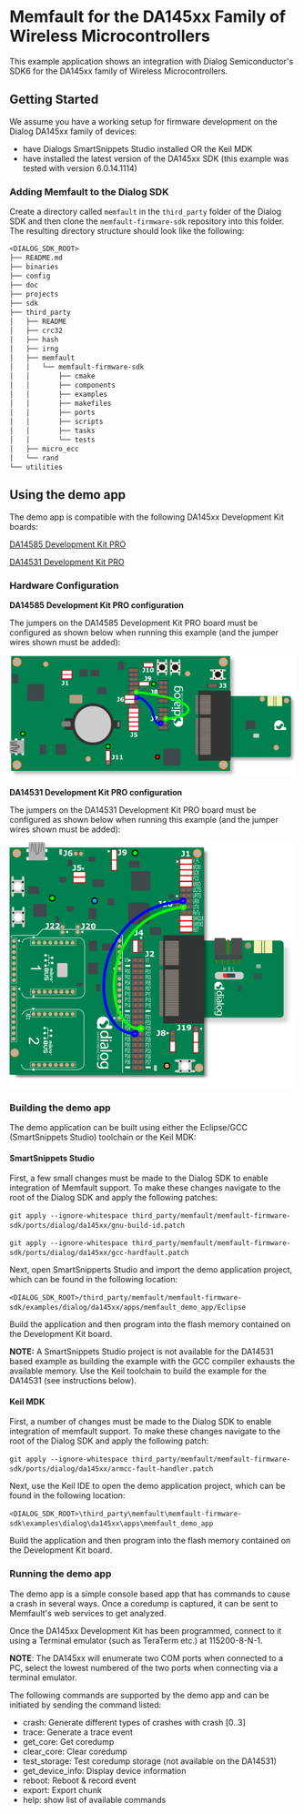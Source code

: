 # Memfault for the DA145xx Family of Wireless Microcontrollers

This example application shows an integration with Dialog Semiconductor's SDK6
for the DA145xx family of Wireless Microcontrollers.

## Getting Started

We assume you have a working setup for firmware development on the Dialog
DA145xx family of devices:

- have Dialogs SmartSnippets Studio installed OR the Keil MDK
- have installed the latest version of the DA145xx SDK (this example was tested
  with version 6.0.14.1114)

### Adding Memfault to the Dialog SDK

Create a directory called `memfault` in the `third_party` folder of the Dialog
SDK and then clone the `memfault-firmware-sdk` repository into this folder. The
resulting directory structure should look like the following:

```
<DIALOG_SDK_ROOT>
├── README.md
├── binaries
├── config
├── doc
├── projects
├── sdk
├── third_party
│   ├── README
│   ├── crc32
│   ├── hash
│   ├── irng
│   ├── memfault
│   │   └── memfault-firmware-sdk
│   │       ├── cmake
│   │       ├── components
│   │       ├── examples
│   │       ├── makefiles
│   │       ├── ports
│   │       ├── scripts
│   │       ├── tasks
│   │       └── tests
│   ├── micro_ecc
│   └── rand
└── utilities
```

## Using the demo app

The demo app is compatible with the following DA145xx Development Kit boards:

[DA14585 Development Kit PRO](https://www.dialog-semiconductor.com/products/bluetooth-low-energy/da14585-development-kit-pro)

[DA14531 Development Kit PRO](https://www.dialog-semiconductor.com/products/bluetooth-low-energy/da14530-and-da14531-development-kit-pro)

### Hardware Configuration

**DA14585 Development Kit PRO configuration**

The jumpers on the DA14585 Development Kit PRO board must be configured as shown
below when running this example (and the jumper wires shown must be added):

![DA14585 Development Kit PRO configuration](docs/da14585_pro_dk.png)

**DA14531 Development Kit PRO configuration**

The jumpers on the DA14531 Development Kit PRO board must be configured as shown
below when running this example (and the jumper wires shown must be added):

![DA14531 Development Kit PRO configuration](docs/da14531_pro_dk.png)

### Building the demo app

The demo application can be built using either the Eclipse/GCC (SmartSnippets
Studio) toolchain or the Keil MDK:

#### SmartSnippets Studio

First, a few small changes must be made to the Dialog SDK to enable integration
of Memfault support. To make these changes navigate to the root of the Dialog
SDK and apply the following patches:

`git apply --ignore-whitespace third_party/memfault/memfault-firmware-sdk/ports/dialog/da145xx/gnu-build-id.patch`

`git apply --ignore-whitespace third_party/memfault/memfault-firmware-sdk/ports/dialog/da145xx/gcc-hardfault.patch`

Next, open SmartSnipperts Studio and import the demo application project, which
can be found in the following location:

`<DIALOG_SDK_ROOT>/third_party/memfault/memfault-firmware-sdk/examples/dialog/da145xx/apps/memfault_demo_app/Eclipse`

Build the application and then program into the flash memory contained on the
Development Kit board.

**NOTE:** A SmartSnippets Studio project is not available for the DA14531 based
example as building the example with the GCC compiler exhausts the available
memory. Use the Keil toolchain to build the example for the DA14531 (see
instructions below).

#### Keil MDK

First, a number of changes must be made to the Dialog SDK to enable integration
of memfault support. To make these changes navigate to the root of the Dialog
SDK and apply the following patch:

`git apply --ignore-whitespace third_party/memfault/memfault-firmware-sdk/ports/dialog/da145xx/armcc-fault-handler.patch`

Next, use the Keil IDE to open the demo application project, which can be found
in the following location:

`<DIALOG_SDK_ROOT>\third_party\memfault\memfault-firmware-sdk\examples\dialog\da145xx\apps\memfault_demo_app`

Build the application and then program into the flash memory contained on the
Development Kit board.

### Running the demo app

The demo app is a simple console based app that has commands to cause a crash in
several ways. Once a coredump is captured, it can be sent to Memfault's web
services to get analyzed.

Once the DA145xx Development Kit has been programmed, connect to it using a
Terminal emulator (such as TeraTerm etc.) at 115200-8-N-1.

**NOTE**: The DA145xx will enumerate two COM ports when connected to a PC,
select the lowest numbered of the two ports when connecting via a terminal
emulator.

The following commands are supported by the demo app and can be initiated by
sending the command listed:

- crash: Generate different types of crashes with crash [0..3]
- trace: Generate a trace event
- get_core: Get coredump
- clear_core: Clear coredump
- test_storage: Test coredump storage (not available on the DA14531)
- get_device_info: Display device information
- reboot: Reboot & record event
- export: Export chunk
- help: show list of available commands
